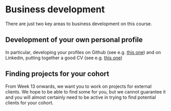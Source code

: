 # Business development

There are just two key areas to business development on this course.

## Development of your own personal profile

In particular, developing your profiles on Github (see e.g. [this one](https://github.com/nelsonic)) and on Linkedin, putting together a good CV (see e.g. [this one](https://github.com/Neats29/CV))

## Finding projects for your cohort

From Week 13 onwards, we want you to work on projects for external clients. We hope to be able to find some for you, but we cannot guarantee it and you will almost certainly need to be active in trying to find potential clients for your cohort.

